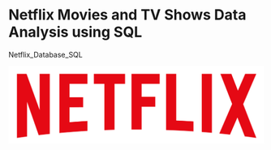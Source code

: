 # Netflix Movies and TV Shows Data Analysis using SQL
Netflix_Database_SQL

![Netflix_Logo](logo.png)
